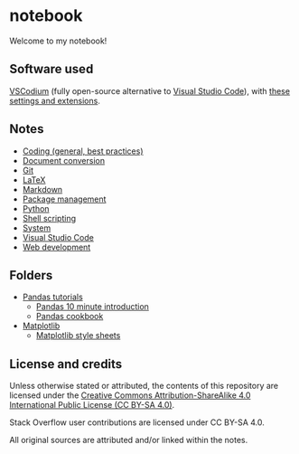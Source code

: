 # notebook

Welcome to my notebook!

## Software used

[VSCodium](https://vscodium.github.io/) (fully open-source alternative to [Visual Studio Code](https://code.visualstudio.com/)), with [these settings and extensions](https://gist.github.com/nmstreethran/b63189f4af0c9d444691105ab456e943).

## Notes

- [Coding (general, best practices)](coding-notes.md)
- [Document conversion](doc-conversion-notes.md)
- [Git](git-notes.md)
- [LaTeX](latex-notes.md)
- [Markdown](markdown-notes.md)
- [Package management](package-management-notes.md)
- [Python](python-notes.md)
- [Shell scripting](shellscript-notes.md)
- [System](system-notes.md)
- [Visual Studio Code](vscode-notes.md)
- [Web development](webdev-notes.md)

## Folders

- [Pandas tutorials](pandas/)
  - [Pandas 10 minute introduction](pandas/pandas-10-min-intro/pandas-10-min-intro.ipynb)
  - [Pandas cookbook](pandas/pandas-cookbook/pandas-cookbook.py)
- [Matplotlib](matplotlib/)
  - [Matplotlib style sheets](matplotlib/matplotlib-style-sheets.ipynb)

## License and credits

Unless otherwise stated or attributed, the contents of this repository are licensed under the [Creative Commons Attribution-ShareAlike 4.0 International Public License (CC BY-SA 4.0)](LICENSE.md).

Stack Overflow user contributions are licensed under CC BY-SA 4.0.

All original sources are attributed and/or linked within the notes.
